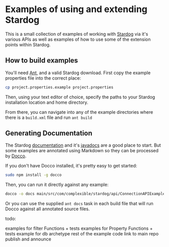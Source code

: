 # Examples of using and extending Stardog

This is a small collection of examples of working with [Stardog](http://stardog.com) via it's various APIs as
well as examples of how to use some of the extension points within Stardog.

## How to build examples


You'll need [Ant](http://ant.apache.org/), and a valid Stardog download.  First copy the example properties file
into the correct place:

```bash
cp project.properties.example project.properties
```

Then, using your text editor of choice, specify the paths to your Stardog installation location and home directory.

From there, you can navigate into any of the example directories where there is a `build.xml` file and run `ant build`

## Generating Documentation

The Stardog [documentation](http://docs.stardog.com) and it's [javadocs](http://docs.stardog.com/java/snarl) are a good
place to start.  But some examples are annotated using Markdown so they can be processed by
[Docco](http://jashkenas.github.io/docco/).

If you don't have Docco installed, it's pretty easy to get started:

```bash
sudo npm install -g docco
```

Then, you can run it directly against any example:

```bash
docco -o docs main/src/com/complexible/stardog/api/ConnectionAPIExample.java
```

Or you can use the supplied `ant docs` task in each build file that will run Docco against all annotated source files.

todo:

examples for filter Functions + tests
examples for Property Functions + tests
example for db archetype
rest of the example code
link to main repo
publish and announce